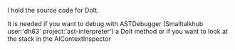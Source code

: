 I hold the source code for DoIt.

It is needed if you want to debug with ASTDebugger (Smalltalkhub user:'dh83' project:'ast-interpreter') a DoIt method or if you want to look at the stack in the AIContextInspector